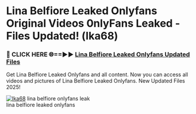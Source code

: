 # Lina Belfiore Leaked Onlyfans Original Videos 0nlyFans Leaked - Files Updated! (lka68)

<h3>🔴 CLICK HERE 🌐==►► <a href="https://tinyurl.com/2jnfzry5" rel="nofollow">Lina Belfiore Leaked Onlyfans Updated Files</a></h3>

Get Lina Belfiore Leaked Onlyfans and all content. Now you can access all videos and pictures of Lina Belfiore Leaked Onlyfans. New Updated Files 2025!

[![lka68](https://i.imgur.com/GyGTBgg.gif)](https://tinyurl.com/2jnfzry5)
lina belfiore onlyfans leak<br>
lina belfiore leaked onlyfans